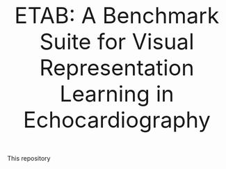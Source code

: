 <p align="center" style="font-size:50px">
    ETAB: A Benchmark Suite for Visual Representation Learning in Echocardiography
</p>

This repository 


